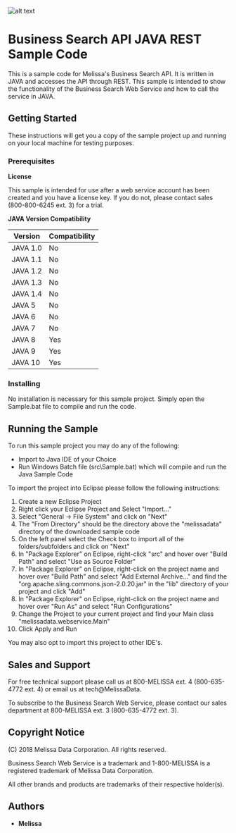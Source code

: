 ![alt text](https://www.melissa.com/_borders17/nav/2017/images/melissa-global-intelligence.png)

# Business Search API JAVA REST Sample Code

This is a sample code for Melissa's Business Search API. It is written in JAVA and accesses the API through REST. 
This sample is intended to show the functionality of the Business Search Web Service and how to call the service in JAVA. 


## Getting Started

These instructions will get you a copy of the sample project up and running on your local machine for testing purposes. 

### Prerequisites

**License**

This sample is intended for use after a web service account has been created and you have a license key.
If you do not, please contact sales (800-800-6245 ext. 3) for a trial.

**JAVA Version Compatibility**

| Version  | Compatibility |
| ---------- | ----------- |
| JAVA 1.0  | No  |
| JAVA 1.1  | No  |
| JAVA 1.2  | No  |
| JAVA 1.3  | No  |
| JAVA 1.4  | No  |
| JAVA 5  | No  |
| JAVA 6  | No  |
| JAVA 7  | No  |
| JAVA 8  | Yes |
| JAVA 9  | Yes |
| JAVA 10 | Yes |

### Installing

No installation is necessary for this sample project. Simply open the Sample.bat file to compile and run the code.


## Running the Sample

To run this sample project you may do any of the following:

* Import to Java IDE of your Choice
* Run Windows Batch file (src\Sample.bat) which will compile and run the Java Sample Code

To import the project into Eclipse please follow the following instructions:
1. Create a new Eclipse Project
2. Right click your Eclipse Project and Select "Import..."
3. Select "General -> File System" and click on "Next"
4. The "From Directory" should be the directory above the "melissadata" directory of the downloaded sample code
5. On the left panel select the Check box to import all of the folders/subfolders and click on "Next"
6. In "Package Explorer" on Eclipse, right-click "src" and hover over "Build Path" and select "Use as Source Folder"
7. In "Package Explorer" on Eclipse, right-click on the project name and hover over "Build Path" and select "Add External Archive..." and find the "org.apache.sling.commons.json-2.0.20.jar" in the "lib" directory of your project and click "Add"
8. In "Package Explorer" on Eclipse, right-click on the project name and hover over "Run As" and select "Run Configurations"
9. Change the Project to your current project and find your Main class "melissadata.webservice.Main"
10. Click Apply and Run

You may also opt to import this project to other IDE's.

## Sales and Support

For free technical support please call us at 800-MELISSA ext. 4 (800-635-4772 ext. 4) or email us at tech@MelissaData.

To subscribe to the Business Search Web Service, please contact our sales department at 800-MELISSA ext. 3 (800-635-4772 ext. 3).


## Copyright Notice

(C) 2018 Melissa Data Corporation. All rights reserved.

Business Search Web Service is a trademark and 1-800-MELISSA is a registered trademark
of Melissa Data Corporation.

All other brands and products are trademarks of their respective holder(s).


## Authors

* **Melissa**
